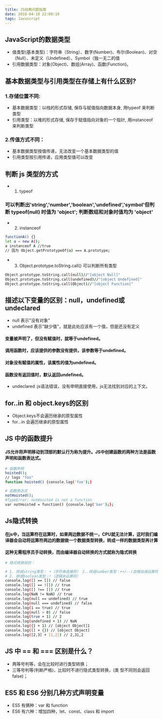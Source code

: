 ```yaml
---
title: JS经典问题指南
date: 2018-04-18 22:09:19
tags: Javascript
---
```


## JavaScript的数据类型
* 值类型(基本类型)：字符串（String）、数字(Number)、布尔(Boolean)、对空（Null）、未定义（Undefined）、Symbol（独一无二的值
* 引用数据类型：对象(Object)、数组(Array)、函数(Function)。

## 基本数据类型与引用类型在存储上有什么区别?
### 1.存储位置不同:
* 基本数据类型：以栈的形式存储, 保存与赋值指向数据本身, 用typeof 来判断类型
* 引用类型：以堆的形式存储, 保存于赋值指向对象的一个指针, 用instanceof 来判断类型 

### 2.传值方式不同：
* 基本数据类型按值传递，无法改变一个基本数据类型的值
* 引用类型按引用传递，应用类型值可以改变

## 判断 js 类型的方式
* 1. typeof
### 可以判断出'string','number','boolean','undefined','symbol'但判断 typeof(null) 时值为 'object'; 判断数组和对象时值均为 'object'

* 2. instanceof
``` bash 
functionA() {}
let a = new A();
a instanceof A //true
// 因为 Object.getPrototypeOf(a) === A.prototype;
```
* 3. Object.prototype.toString.call() 可以判断所有类型
``` bash 
Object.prototype.toString.call(null)//"[object Null]"
Object.prototype.toString.call(undefined)//"[object Undefined]"
Object.prototype.toString.call(Object)//"[object Function]"
```

## 描述以下变量的区别：null，undefined或undeclared
* null 表示"没有对象"
* undefined 表示"缺少值"，就是此处应该有一个值，但是还没有定义

#### 变量被声明了，但没有赋值时，就等于undefined。
#### 调用函数时，应该提供的参数没有提供，该参数等于undefined。
#### 对象没有赋值的属性，该属性的值为undefined。
#### 函数没有返回值时，默认返回undefined。
* undeclared :js语法错误，没有申明直接使用，js无法找到对应的上下文。

## for..in 和 object.keys的区别
* Object.keys不会遍历继承的原型属性
* for...in 会遍历继承的原型属性

## JS 中的函数提升
#### JS允许将声明移动到顶部的默认行为称为提升。JS中创建函数的两种方法是函数声明和函数表达式。

``` bash 
# 函数声明
hoisted();
// logs "foo"
function hoisted() {console.log('foo');}

# 函数表达式
notHoisted(); 
#TypeError: notHoisted is not a function
var notHoisted = function() {console.log('bar');};

```

## Js隐式转换
#### 在js中，当运算符在运算时，如果两边数据不统一，CPU就无法计算，这时我们编译器会自动将运算符两边的数据做一个数据类型转换，转成一样的数据类型再计算
#### 这种无需程序员手动转换，而由编译器自动转换的方式就称为隐式转换
``` bash
# 隐式转换规则：

# 1. 转成string类型： +（字符串连接符） 2..转成number类型：++/--(自增自减运算符) + - * / %(算术运算符) > < >= <= == != === !=== (关系运算符)
# 2. 转成boolean类型：!（逻辑非运算符）
console.log([] == []) // false 
console.log([] == ![]) // true
console.log([] !== []) // true
console.log(NaN != NaN) // true
console.log(null == undefined) // true
console.log(null === undefined) // false
console.log(1 == true) // true
console.log(null > 0) // false
console.log(true + 1) // 2
console.log(undefined + 1) // NaN
console.log({} + 1) // [object Object]1
console.log([] + {}) // [object Object]
console.log([2,3] + [1,2]) // 2,31,2

```

## JS 中 == 和 === 区别是什么？
* 两等号判等，会在比较时进行类型转换；
* 三等号判等(判断严格)，比较时不进行隐式类型转换，(类 型不同则会返回false)；


## ES5 和 ES6 分别几种方式声明变量
* ES5 有俩种：var 和 function
* ES6 有六种：增加四种，let、const、class 和 import














